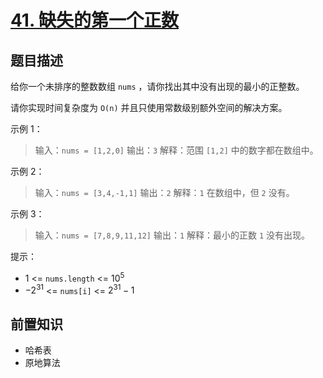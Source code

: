 # [41. 缺失的第一个正数](https://leetcode.cn/problems/first-missing-positive)

## 题目描述

给你一个未排序的整数数组 `nums` ，请你找出其中没有出现的最小的正整数。

请你实现时间复杂度为 `O(n)` 并且只使用常数级别额外空间的解决方案。

示例 1：

> 输入：`nums = [1,2,0]`
> 输出：`3`
> 解释：范围 `[1,2]` 中的数字都在数组中。

示例 2：

> 输入：`nums = [3,4,-1,1]`
> 输出：`2`
> 解释：`1` 在数组中，但 `2` 没有。

示例 3：

> 输入：`nums = [7,8,9,11,12]`
> 输出：`1`
> 解释：最小的正数 `1` 没有出现。

提示：

* $1$ <= `nums.length` <= $10^5$
* $-2^31$ <= `nums[i]` <= $2^31 - 1$

## 前置知识

- 哈希表
- 原地算法